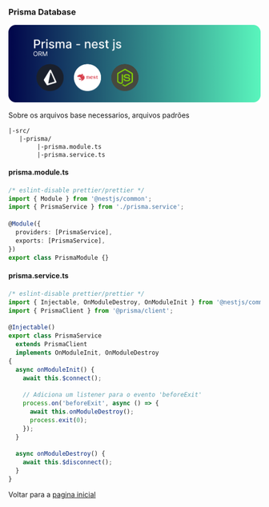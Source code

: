 ### Prisma Database

![img](/imageReadme/imageREADME.png)

Sobre os arquivos base necessarios, arquivos padrões

```
|-src/
   |-prisma/
        |-prisma.module.ts
        |-prisma.service.ts
```

#### prisma.module.ts

```Typescript
/* eslint-disable prettier/prettier */
import { Module } from '@nestjs/common';
import { PrismaService } from './prisma.service';

@Module({
  providers: [PrismaService],
  exports: [PrismaService],
})
export class PrismaModule {}
```

#### prisma.service.ts

```Typescript
/* eslint-disable prettier/prettier */
import { Injectable, OnModuleDestroy, OnModuleInit } from '@nestjs/common';
import { PrismaClient } from '@prisma/client';

@Injectable()
export class PrismaService
  extends PrismaClient
  implements OnModuleInit, OnModuleDestroy
{
  async onModuleInit() {
    await this.$connect();

    // Adiciona um listener para o evento 'beforeExit'
    process.on('beforeExit', async () => {
      await this.onModuleDestroy();
      process.exit(0);
    });
  }

  async onModuleDestroy() {
    await this.$disconnect();
  }
}
```

Voltar para a [pagina inicial](/README.md)
